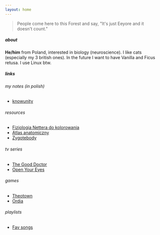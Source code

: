 ```yaml
---
layout: home
---
```


> People come here to this Forest and say, "It's just Eeyore and it doesn't count."

##### about
**He/him** from Poland, interested in biology (neuroscience).
I like cats (especially my 3 british ones).
In the future I want to have Vanilla and Ficus retusa.
I use Linux btw.

##### links

###### my notes (in polish)
* [knowunity](https://knowunity.pl/knowers/ten-obcy-f53a36f2-7c98-4c9e-8ccc-3c435c354d47/profile)

###### resources
* [Fizjologia Nettera do kolorowania](https://edraurban.pl/ksiazka/fizjologia-nettera-do-kolorowania)
* [Atlas anatomiczny](https://www.nowaera.pl/atlas-anatomiczny-tajemnice-ciala-miekka-oprawa,sku-007068)
* [Zygotebody](https://zygotebody.com)

###### tv series
* [The Good Doctor](https://viaplay.pl/series/good-doctor-the)
* [Open Your Eyes](https://www.netflix.com/pl/title/81135995)

###### games
* [Theotown](https://hi.theotown.com)
* [Ordia](https://loju.co.uk/ordia.html)

###### playlists
* [Fav songs](https://www.youtube.com/playlist?list=PLfySUHJged47bhlZA74GV8W0mpIePs2tu)
